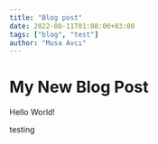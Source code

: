 ```yaml
---
title: "Blog post"
date: 2022-08-11T01:08:00+03:00
tags: ["blog", "test"]
author: "Musa Avcı"
---
```


# My New Blog Post

Hello World!

testing
